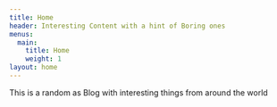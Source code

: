 ```yaml
---
title: Home
header: Interesting Content with a hint of Boring ones
menus:
  main:
    title: Home
    weight: 1
layout: home
---
```

This is a random as Blog with interesting things from around the world
